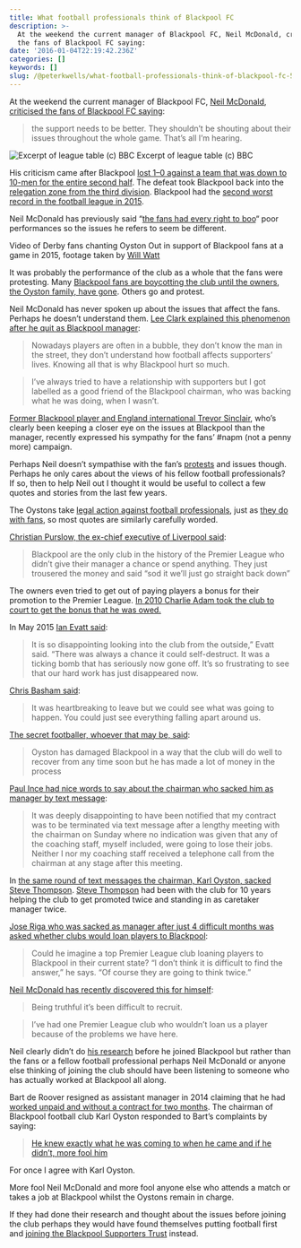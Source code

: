 ```yaml
---
title: What football professionals think of Blackpool FC
description: >-
  At the weekend the current manager of Blackpool FC, Neil McDonald, criticised
  the fans of Blackpool FC saying:
date: '2016-01-04T22:19:42.236Z'
categories: []
keywords: []
slug: /@peterkwells/what-football-professionals-think-of-blackpool-fc-5c3f046fdbe8
---
```


At the weekend the current manager of Blackpool FC, [Neil McDonald, criticised the fans of Blackpool FC saying](http://www.blackpoolgazette.co.uk/sport/blackpool-fc/pool-latest/mcdonald-turns-on-angry-blackpool-fans-1-7653686):

> the support needs to be better. They shouldn’t be shouting about their issues throughout the whole game. That’s all I’m hearing.

![Excerpt of league table (c) BBC](https://cdn-images-1.medium.com/max/600/1*1VGZkfDdkGU7zQOuIavRmA.png)
Excerpt of league table (c) BBC

His criticism came after Blackpool [lost 1–0 against a team that was down to 10-men for the entire second half](http://www.bbc.co.uk/sport/0/football/35179679). The defeat took Blackpool back into the [relegation zone from the third division](http://www.bbc.co.uk/sport/football/league-one/table). Blackpool had the [second worst record in the football league in 2015](http://www.football-league.co.uk/news/article/2015/2015-the-football-league-year-statistics-2875874.aspx).

Neil McDonald has previously said “[the fans had every right to boo](http://www.blackpoolgazette.co.uk/sport/blackpool-fc/pool-latest/mcdonald-blackpool-fans-entitled-to-boo-1-7578471)“ poor performances so the issues he refers to seem be different.

Video of Derby fans chanting Oyston Out in support of Blackpool fans at a game in 2015, footage taken by [Will Watt](https://twitter.com/WillWatt)

It was probably the performance of the club as a whole that the fans were protesting. Many [Blackpool fans are boycotting the club until the owners, the Oyston family, have gone](https://medium.com/@peterkwells/make-a-new-year-resolution-boycott-blackpool-fc-to-help-save-it-b2ab9b8217fd#.bmltrqih1). Others go and protest.

Neil McDonald has never spoken up about the issues that affect the fans. Perhaps he doesn’t understand them. [Lee Clark explained this phenomenon after he quit as Blackpool manager](http://www.mirror.co.uk/sport/football/news/lee-clark-lifts-lid-blackpools-5803823):

> Nowadays players are often in a bubble, they don’t know the man in the street, they don’t understand how football affects supporters’ lives. Knowing all that is why Blackpool hurt so much.

> I’ve always tried to have a relationship with supporters but I got labelled as a good friend of the Blackpool chairman, who was backing what he was doing, when I wasn’t.

[Former Blackpool player and England international Trevor Sinclair](https://en.wikipedia.org/wiki/Trevor_Sinclair#Blackpool), who’s clearly been keeping a closer eye on the issues at Blackpool than the manager, recently expressed his sympathy for the fans’ #napm (not a penny more) campaign.

Perhaps Neil doesn’t sympathise with the fan’s [protests](http://www.bbc.co.uk/news/uk-england-lancashire-32518547) and issues though. Perhaps he only cares about the views of his fellow football professionals? If so, then to help Neil out I thought it would be useful to collect a few quotes and stories from the last few years.

The Oystons take [legal action against football professionals](http://www.dailymail.co.uk/sport/football/article-3370869/Joey-Barton-pays-Blackpool-owners-five-figure-settlement-labelling-Oyston-family-asset-strippers-BBC-Radio.html), just as [they do](http://www.bbc.co.uk/news/uk-england-lancashire-31451475) [with fans](http://www.theguardian.com/football/2015/apr/17/blackpool-fan-20000-oystons-threaten-court-online-post), so most quotes are similarly carefully worded.

[Christian Purslow, the ex-chief executive of Liverpool said](http://www.dailymail.co.uk/sport/football/article-2611556/Blackpool-exclusive-Club-owners-paying-26m-Premier-League-promotion.html):

> Blackpool are the only club in the history of the Premier League who didn’t give their manager a chance or spend anything. They just trousered the money and said “sod it we’ll just go straight back down”

The owners even tried to get out of paying players a bonus for their promotion to the Premier League. [In 2010 Charlie Adam took the club to court to get the bonus that he was owed.](http://news.bbc.co.uk/sport1/hi/football/teams/b/blackpool/9140698.stm)

In May 2015 [Ian Evatt said](http://www.footballfancast.com/football-blogs/ian-evatt-i-have-unfinished-business-at-blackpool#ds4R3Dyrk7Sp7LpF.97):

> It is so disappointing looking into the club from the outside,” Evatt said. “There was always a chance it could self-destruct. It was a ticking bomb that has seriously now gone off. It’s so frustrating to see that our hard work has just disappeared now.

[Chris Basham said](http://m.blackpoolgazette.co.uk/sport/blackpool-fc/pool-latest/basham-sort-it-out-for-fans-1-7426245):

> It was heartbreaking to leave but we could see what was going to happen. You could just see everything falling apart around us.

[The secret footballer, whoever that may be, said](http://www.thesecretfootballer.com/articles/the-secret-footballer/24869/bottom-of-the-championship-clubs-struggling-to-survive-and-one-blackpool-that-has-gone/#slide-8):

> Oyston has damaged Blackpool in a way that the club will do well to recover from any time soon but he has made a lot of money in the process

[Paul Ince had nice words to say about the chairman who sacked him as manager by text message](http://www.theguardian.com/football/2014/jan/23/paul-ince-blackpool-sacking-text-message):

> It was deeply disappointing to have been notified that my contract was to be terminated via text message after a lengthy meeting with the chairman on Sunday where no indication was given that any of the coaching staff, myself included, were going to lose their jobs. Neither I nor my coaching staff received a telephone call from the chairman at any stage after this meeting.

In [the same round of text messages the chairman, Karl Oyston, sacked Steve Thompson](http://www.dailymail.co.uk/sport/football/article-2543516/Paul-Ince-sacked-Blackpool-boss-text-message-chairman-Karl-Oyston-loses-patience-former-England-captain-lack-transfer-targets.html). [Steve Thompson](https://en.wikipedia.org/wiki/Steve_Thompson_%28footballer,_born_1964%29) had been with the club for 10 years helping the club to get promoted twice and standing in as caretaker manager twice.

[Jose Riga who was sacked as manager after just 4 difficult months was asked whether clubs would loan players to Blackpool](http://www.theguardian.com/football/2014/nov/11/jose-riga-blackpool-karl-oyston):

> Could he imagine a top Premier League club loaning players to Blackpool in their current state? “I don’t think it is difficult to find the answer,” he says. “Of course they are going to think twice.”

[Neil McDonald has recently discovered this for himself](http://www.blackpoolgazette.co.uk/sport/blackpool-fc/pool-latest/mcdonald-admits-it-blackpool-struggle-to-sign-players-1-7590838):

> Being truthful it’s been difficult to recruit.

> I’ve had one Premier League club who wouldn’t loan us a player because of the problems we have here.

Neil clearly didn’t do [his research](http://www.dailymail.co.uk/sport/football/article-3030302/How-Blackpool-laughing-stock-sorry-story-Oyston-mess.html) before he joined Blackpool but rather than the fans or a fellow football professional perhaps Neil McDonald or anyone else thinking of joining the club should have been listening to someone who has actually worked at Blackpool all along.

Bart de Roover resigned as assistant manager in 2014 claiming that he had [worked unpaid and without a contract for two months](http://www.bbc.co.uk/sport/0/football/29066200). The chairman of Blackpool football club Karl Oyston responded to Bart’s complaints by saying:

> [He knew exactly what he was coming to when he came and if he didn’t, more fool him](http://www.dailymail.co.uk/sport/football/article-2749564/Karl-Oyston-hits-former-Blackpool-assistant-manager-Bart-De-Roover-poking-fun-Belgian-coach.html#ixzz3wJO48amz)

For once I agree with Karl Oyston.

More fool Neil McDonald and more fool anyone else who attends a match or takes a job at Blackpool whilst the Oystons remain in charge.

If they had done their research and thought about the issues before joining the club perhaps they would have found themselves putting football first and [joining the Blackpool Supporters Trust](http://www.blackpoolsupporterstrust.org) instead.